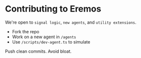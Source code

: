 # Contributing to Eremos

We're open to `signal logic`, `new agents`, and `utility extensions`.

- Fork the repo
- Work on a new agent in `/agents`
- Use `/scripts/dev-agent.ts` to simulate

Push clean commits. Avoid bloat.
